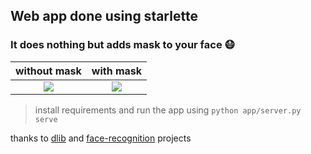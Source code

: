 ## Web app done using starlette

### It does nothing but adds mask to your face 😷


without mask             |  with mask
:-------------------------:|:-------------------------:
![](https://live.staticflickr.com/65535/49869681562_9ba1870b48_z_d.jpg)  |  ![](https://live.staticflickr.com/65535/49869667777_71a3c24705_z_d.jpg)

> install requirements and run the app using `python app/server.py serve`

thanks to [dlib](http://dlib.net/) and [face-recognition](https://github.com/ageitgey/face_recognition) projects
